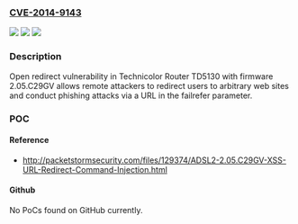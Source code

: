 ### [CVE-2014-9143](https://cve.mitre.org/cgi-bin/cvename.cgi?name=CVE-2014-9143)
![](https://img.shields.io/static/v1?label=Product&message=n%2Fa&color=blue)
![](https://img.shields.io/static/v1?label=Version&message=n%2Fa&color=blue)
![](https://img.shields.io/static/v1?label=Vulnerability&message=n%2Fa&color=brighgreen)

### Description

Open redirect vulnerability in Technicolor Router TD5130 with firmware 2.05.C29GV allows remote attackers to redirect users to arbitrary web sites and conduct phishing attacks via a URL in the failrefer parameter.

### POC

#### Reference
- http://packetstormsecurity.com/files/129374/ADSL2-2.05.C29GV-XSS-URL-Redirect-Command-Injection.html

#### Github
No PoCs found on GitHub currently.

